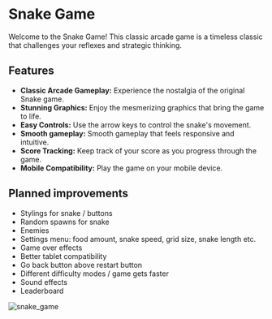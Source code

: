 # Snake Game

Welcome to the Snake Game! This classic arcade game is a timeless classic that challenges your reflexes and strategic thinking.

## Features

- **Classic Arcade Gameplay:** Experience the nostalgia of the original Snake game.
- **Stunning Graphics:** Enjoy the mesmerizing graphics that bring the game to life.
- **Easy Controls:** Use the arrow keys to control the snake's movement.
- **Smooth gameplay:** Smooth gameplay that feels responsive and intuitive.
- **Score Tracking:** Keep track of your score as you progress through the game.
- **Mobile Compatibility:** Play the game on your mobile device.

## Planned improvements

* Stylings for snake / buttons
* Random spawns for snake
* Enemies
* Settings menu: food amount, snake speed, grid size, snake length etc.
* Game over effects
* Better tablet compatibility
* Go back button above restart button
* Different difficulty modes / game gets faster
* Sound effects
* Leaderboard

![snake_game](https://github.com/user-attachments/assets/3d1b71c4-b47f-4c88-9c7c-94a64268d78b)
